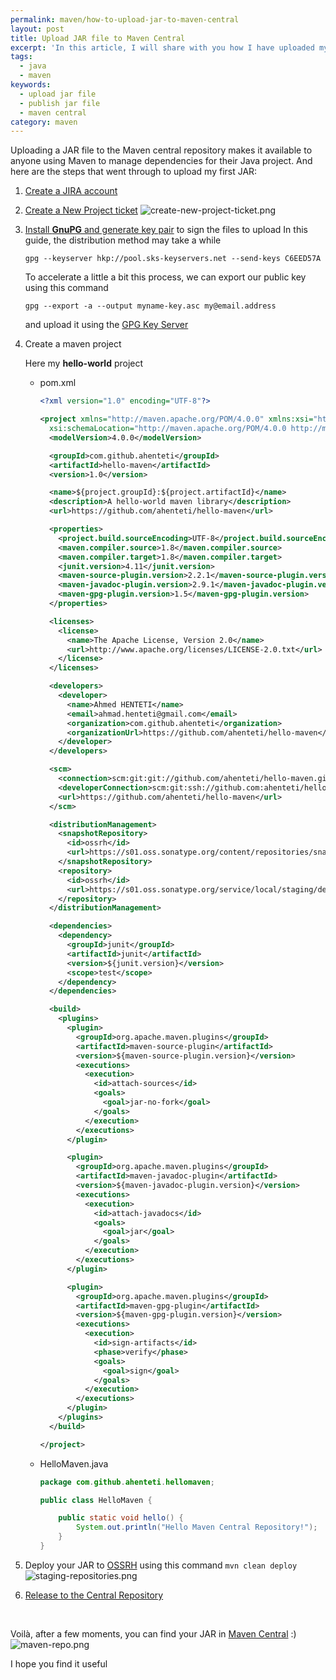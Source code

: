 ```yaml
---
permalink: maven/how-to-upload-jar-to-maven-central
layout: post
title: Upload JAR file to Maven Central
excerpt: 'In this article, I will share with you how I have uploaded my first JAR file to Maven Central'
tags:
  - java
  - maven
keywords:
  - upload jar file
  - publish jar file
  - maven central
category: maven
---
```


Uploading a JAR file to the Maven central repository makes it available to anyone using Maven to manage dependencies for their Java project.
And here are the steps that went through to upload my first JAR:

1. [Create a JIRA account](https://issues.sonatype.org/secure/Signup!default.jspa)
2. [Create a New Project ticket](https://issues.sonatype.org/secure/CreateIssue.jspa?issuetype=21&pid=10134)
   ![create-new-project-ticket.png](/assets/how-to-upload-jar-to-maven-central/create-new-project-ticket.png)

3. [Install **GnuPG** and generate key pair](https://central.sonatype.org/pages/working-with-pgp-signatures.html) to sign the files to upload
   In this guide, the distribution method may take a while

   ```
   gpg --keyserver hkp://pool.sks-keyservers.net --send-keys C6EED57A
   ```

   To accelerate a little a bit this process, we can export our public key using this command

   ```
   gpg --export -a --output myname-key.asc my@email.address
   ```

   and upload it using the [GPG Key Server](https://keyserver.ubuntu.com/)

4. Create a maven project

   Here my **hello-world** project

   <p class="code-tabs"></p>

   - pom.xml

     ```xml
     <?xml version="1.0" encoding="UTF-8"?>

     <project xmlns="http://maven.apache.org/POM/4.0.0" xmlns:xsi="http://www.w3.org/2001/XMLSchema-instance"
       xsi:schemaLocation="http://maven.apache.org/POM/4.0.0 http://maven.apache.org/xsd/maven-4.0.0.xsd">
       <modelVersion>4.0.0</modelVersion>

       <groupId>com.github.ahenteti</groupId>
       <artifactId>hello-maven</artifactId>
       <version>1.0</version>

       <name>${project.groupId}:${project.artifactId}</name>
       <description>A hello-world maven library</description>
       <url>https://github.com/ahenteti/hello-maven</url>

       <properties>
         <project.build.sourceEncoding>UTF-8</project.build.sourceEncoding>
         <maven.compiler.source>1.8</maven.compiler.source>
         <maven.compiler.target>1.8</maven.compiler.target>
         <junit.version>4.11</junit.version>
         <maven-source-plugin.version>2.2.1</maven-source-plugin.version>
         <maven-javadoc-plugin.version>2.9.1</maven-javadoc-plugin.version>
         <maven-gpg-plugin.version>1.5</maven-gpg-plugin.version>
       </properties>

       <licenses>
         <license>
           <name>The Apache License, Version 2.0</name>
           <url>http://www.apache.org/licenses/LICENSE-2.0.txt</url>
         </license>
       </licenses>

       <developers>
         <developer>
           <name>Ahmed HENTETI</name>
           <email>ahmad.henteti@gmail.com</email>
           <organization>com.github.ahenteti</organization>
           <organizationUrl>https://github.com/ahenteti/hello-maven</organizationUrl>
         </developer>
       </developers>

       <scm>
         <connection>scm:git:git://github.com/ahenteti/hello-maven.git</connection>
         <developerConnection>scm:git:ssh://github.com:ahenteti/hello-maven.git</developerConnection>
         <url>https://github.com/ahenteti/hello-maven</url>
       </scm>

       <distributionManagement>
         <snapshotRepository>
           <id>ossrh</id>
           <url>https://s01.oss.sonatype.org/content/repositories/snapshots</url>
         </snapshotRepository>
         <repository>
           <id>ossrh</id>
           <url>https://s01.oss.sonatype.org/service/local/staging/deploy/maven2</url>
         </repository>
       </distributionManagement>

       <dependencies>
         <dependency>
           <groupId>junit</groupId>
           <artifactId>junit</artifactId>
           <version>${junit.version}</version>
           <scope>test</scope>
         </dependency>
       </dependencies>

       <build>
         <plugins>
           <plugin>
             <groupId>org.apache.maven.plugins</groupId>
             <artifactId>maven-source-plugin</artifactId>
             <version>${maven-source-plugin.version}</version>
             <executions>
               <execution>
                 <id>attach-sources</id>
                 <goals>
                   <goal>jar-no-fork</goal>
                 </goals>
               </execution>
             </executions>
           </plugin>

           <plugin>
             <groupId>org.apache.maven.plugins</groupId>
             <artifactId>maven-javadoc-plugin</artifactId>
             <version>${maven-javadoc-plugin.version}</version>
             <executions>
               <execution>
                 <id>attach-javadocs</id>
                 <goals>
                   <goal>jar</goal>
                 </goals>
               </execution>
             </executions>
           </plugin>

           <plugin>
             <groupId>org.apache.maven.plugins</groupId>
             <artifactId>maven-gpg-plugin</artifactId>
             <version>${maven-gpg-plugin.version}</version>
             <executions>
               <execution>
                 <id>sign-artifacts</id>
                 <phase>verify</phase>
                 <goals>
                   <goal>sign</goal>
                 </goals>
               </execution>
             </executions>
           </plugin>
         </plugins>
       </build>

     </project>
     ```

   - HelloMaven.java

     ```java
     package com.github.ahenteti.hellomaven;

     public class HelloMaven {

         public static void hello() {
             System.out.println("Hello Maven Central Repository!");
         }
     }
     ```

5. Deploy your JAR to [OSSRH](https://s01.oss.sonatype.org/#stagingRepositories) using this command `mvn clean deploy`
   ![staging-repositories.png](/assets/how-to-upload-jar-to-maven-central/staging-repositories.png)

6. [Release to the Central Repository](https://central.sonatype.org/pages/releasing-the-deployment.html)

<br/>

Voilà, after a few moments, you can find your JAR in [Maven Central](https://search.maven.org/) :)
![maven-repo.png](/assets/how-to-upload-jar-to-maven-central/maven-repo.png)

I hope you find it useful

